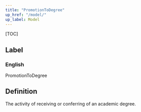 ```yaml
---
title: "PromotionToDegree"
up_href: "/model/"
up_label: Model
---
```


[TOC]

## Label

### English
PromotionToDegree


## Definition
The activity of receiving or conferring of an academic degree. 


    
